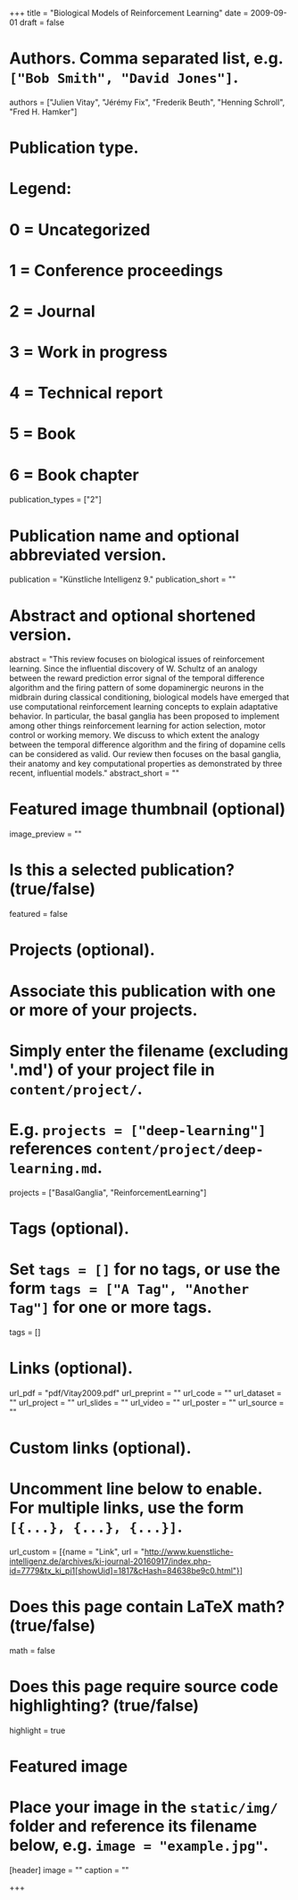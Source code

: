 +++
title = "Biological Models of Reinforcement Learning"
date = 2009-09-01
draft = false

# Authors. Comma separated list, e.g. `["Bob Smith", "David Jones"]`.
authors = ["Julien Vitay", "Jérémy Fix", "Frederik Beuth", "Henning Schroll", "Fred H. Hamker"]

# Publication type.
# Legend:
# 0 = Uncategorized
# 1 = Conference proceedings
# 2 = Journal
# 3 = Work in progress
# 4 = Technical report
# 5 = Book
# 6 = Book chapter
publication_types = ["2"]

# Publication name and optional abbreviated version.
publication = "Künstliche Intelligenz 9."
publication_short = ""

# Abstract and optional shortened version.
abstract = "This review focuses on biological issues of reinforcement learning. Since the influential discovery of W. Schultz of an analogy between the reward prediction error signal of the temporal difference algorithm and the firing pattern of some dopaminergic neurons in the midbrain during classical conditioning, biological models have emerged that use computational reinforcement learning concepts to explain adaptative behavior. In particular, the basal ganglia has been proposed to implement among other things reinforcement learning for action selection, motor control or working memory. We discuss to which extent the analogy between the temporal difference algorithm and the firing of dopamine cells can be considered as valid. Our review then focuses on the basal ganglia, their anatomy and key computational properties as demonstrated by three recent, influential models."
abstract_short = ""

# Featured image thumbnail (optional)
image_preview = ""

# Is this a selected publication? (true/false)
featured = false

# Projects (optional).
#   Associate this publication with one or more of your projects.
#   Simply enter the filename (excluding '.md') of your project file in `content/project/`.
#   E.g. `projects = ["deep-learning"]` references `content/project/deep-learning.md`.
projects = ["BasalGanglia", "ReinforcementLearning"]

# Tags (optional).
#   Set `tags = []` for no tags, or use the form `tags = ["A Tag", "Another Tag"]` for one or more tags.
tags = []

# Links (optional).
url_pdf = "pdf/Vitay2009.pdf"
url_preprint = ""
url_code = ""
url_dataset = ""
url_project = ""
url_slides = ""
url_video = ""
url_poster = ""
url_source = ""

# Custom links (optional).
#   Uncomment line below to enable. For multiple links, use the form `[{...}, {...}, {...}]`.
url_custom = [{name = "Link", url = "http://www.kuenstliche-intelligenz.de/archives/ki-journal-20160917/index.php-id=7779&tx_ki_pi1[showUid]=1817&cHash=84638be9c0.html"}]

# Does this page contain LaTeX math? (true/false)
math = false

# Does this page require source code highlighting? (true/false)
highlight = true

# Featured image
# Place your image in the `static/img/` folder and reference its filename below, e.g. `image = "example.jpg"`.
[header]
image = ""
caption = ""

+++
